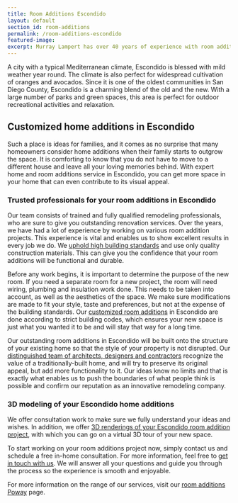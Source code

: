 ```yaml
---
title: Room Additions Escondido
layout: default
section_id: room-additions
permalink: /room-additions-escondido
featured-image:
excerpt: Murray Lampert has over 40 years of experience with room additions in Escondido, San Diego. Take your Escondido home addition to the next level with us.
---
```


A city with a typical Mediterranean climate, Escondido is blessed with mild weather year round. The climate is also perfect for widespread cultivation of oranges and avocados. Since it is one of the oldest communities in San Diego County, Escondido is a charming blend of the old and the new. With a large number of parks and green spaces, this area is perfect for outdoor recreational activities and relaxation.

## Customized home additions in Escondido

Such a place is ideas for families, and it comes as no surprise that many homeowners consider home additions when their family starts to outgrow the space. It is comforting to know that you do not have to move to a different house and leave all your loving memories behind. With expert home and room additions service in Escondido, you can get more space in your home that can even contribute to its visual appeal.

<h3>Trusted professionals for your room additions in Escondido</h3>

Our team consists of trained and fully qualified remodeling professionals, who are sure to give you outstanding renovation services. Over the years, we have had a lot of experience by working on various room addition projects. This experience is vital and enables us to show excellent results in every job we do. We <a href="http://murraylampert.com/another-better-business-bureau-torch-award/">uphold high building standards</a> and use only quality construction materials. This can give you the confidence that your room additions will be functional and durable.

Before any work begins, it is important to determine the purpose of the new room. If you need a separate room for a new project, the room will need wiring, plumbing and insulation work done. This needs to be taken into account, as well as the aesthetics of the space. We make sure modifications are made to fit your style, taste and preferences, but not at the expense of the building standards. Our <a href="http://murraylampert.com/san-diego-home-design-services/">customized room additions</a> in Escondido are done according to strict building codes, which ensures your new space is just what you wanted it to be and will stay that way for a long time.

Our outstanding room additions in Escondido will be built onto the structure of your existing home so that the style of your property is not disrupted. Our <a href="http://murraylampert.com/about-murray-lampert-design-build-remodel/">distinguished team of architects, designers and contractors</a> recognize the value of a traditionally-built home, and will try to preserve its original appeal, but add more functionality to it. Our ideas know no limits and that is exactly what enables us to push the boundaries of what people think is possible and confirm our reputation as an innovative remodeling company.
<h3>3D modeling of your Escondido home additions</h3>
We offer consultation work to make sure we fully understand your ideas and wishes. In addition, we offer <a href="http://murraylampert.com/3d-architectural-rendering-services/">3D renderings of your Escondido room addition project</a>, with which you can go on a virtual 3D tour of your new space.

To start working on your room additions project now, simply contact us and schedule a free in-home consultation. For more information, feel free to <a href="http://murraylampert.com/contact/">get in touch with us</a>. We will answer all your questions and guide you through the process so the experience is smooth and enjoyable.

For more information on the range of our services, visit our <a href="http://murraylampert.com/room-additions-poway">room additions Poway</a> page.
